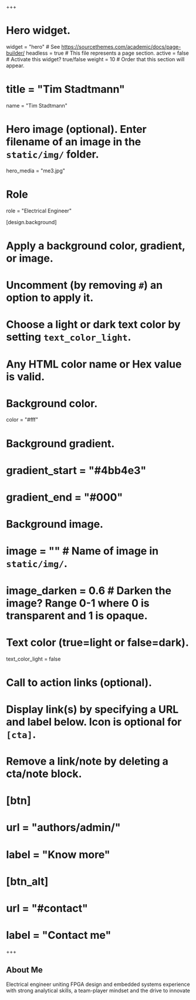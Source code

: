 +++
# Hero widget.
widget = "hero"  # See https://sourcethemes.com/academic/docs/page-builder/
headless = true  # This file represents a page section.
active = false  # Activate this widget? true/false
weight = 10  # Order that this section will appear.

# title = "Tim Stadtmann"
name = "Tim Stadtmann"

# Hero image (optional). Enter filename of an image in the `static/img/` folder.
hero_media = "me3.jpg"

# Role
role = "Electrical Engineer"

[design.background]
  # Apply a background color, gradient, or image.
  #   Uncomment (by removing `#`) an option to apply it.
  #   Choose a light or dark text color by setting `text_color_light`.
  #   Any HTML color name or Hex value is valid.

  # Background color.
  color = "#fff"
  
  # Background gradient.
  # gradient_start = "#4bb4e3"
  # gradient_end = "#000"
  
  # Background image.
  # image = ""  # Name of image in `static/img/`.
  # image_darken = 0.6  # Darken the image? Range 0-1 where 0 is transparent and 1 is opaque.

  # Text color (true=light or false=dark).
  text_color_light = false

# Call to action links (optional).
#   Display link(s) by specifying a URL and label below. Icon is optional for `[cta]`.
#   Remove a link/note by deleting a cta/note block.
# [btn]
#   url = "authors/admin/"
#   label = "Know more"
  
# [btn_alt]
#   url = "#contact"
#   label = "Contact me"
+++
## **About Me**

Electrical engineer uniting FPGA design and embedded systems experience with strong analytical skills, a team-player mindset and the drive to innovate